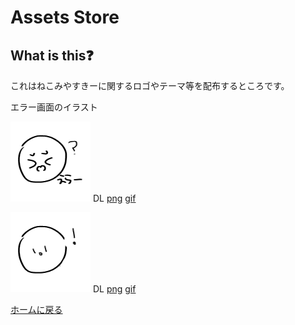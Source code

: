 # Assets Store
## What is this❓
これはねこみやすきーに関するロゴやテーマ等を配布するところです。

エラー画面のイラスト

![Error](error.gif)
DL [png](error.png) [gif](error.gif)

![Info](info.gif)
DL [png](info.png) [gif](info.gif)

[ホームに戻る](../index.md)
